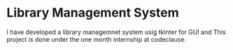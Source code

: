 # Library Management System

I have developed a library managemnet system usig  tkinter for GUI and This project is done under the one month internship at codeclause.
